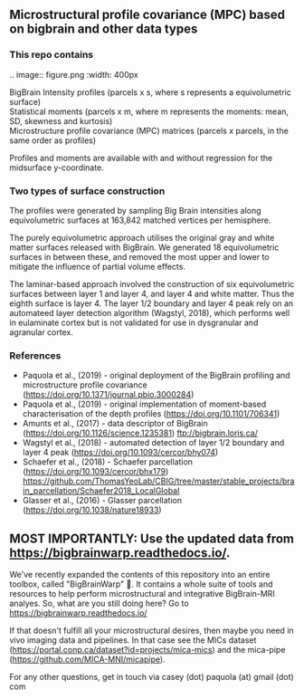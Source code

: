 ## Microstructural profile covariance (MPC) based on bigbrain and other data types

### This repo contains 
.. image:: figure.png
    :width: 400px
    
BigBrain Intensity profiles (parcels x s, where s represents a equivolumetric surface)   
Statistical moments (parcels x m, where m represents the moments: mean, SD, skewness and kurtosis)  
Microstructure profile covariance (MPC) matrices (parcels x parcels, in the same order as profiles)

Profiles and moments are available with and without regression for the midsurface y-coordinate. 

### Two types of surface construction

The profiles were generated by sampling Big Brain intensities along equivolumetric surfaces at 163,842 matched vertices per hemisphere.

The purely equivolumetric approach utilises the original gray and white matter surfaces released with BigBrain. We generated 18 equivolumetric surfaces in between these, and removed the most upper and lower to mitigate the influence of partial volume effects. 

The laminar-based approach involved the construction of six equivolumetric surfaces between layer 1 and layer 4, and layer 4 and white matter. Thus the eighth surface is layer 4.  The layer 1/2 boundary and layer 4 peak rely on an automateed layer detection algorithm (Wagstyl, 2018), which performs well in eulaminate cortex but is not validated for use in dysgranular and agranular cortex.  

### References

* Paquola et al., (2019) - original deployment of the BigBrain profiling and microstructure profile covariance (https://doi.org/10.1371/journal.pbio.3000284)
* Paquola et al., (2019) - original implementation of moment-based characterisation of the depth profiles (https://doi.org/10.1101/706341)
* Amunts et al., (2017) - data descriptor of BigBrain (https://doi.org/10.1126/science.1235381)
ftp://bigbrain.loris.ca/
* Wagstyl et al., (2018) - automated detection of layer 1/2 boundary and layer 4 peak (https://doi.org/10.1093/cercor/bhy074)
* Schaefer et al., (2018) - Schaefer parcellation (https://doi.org/10.1093/cercor/bhx179)
https://github.com/ThomasYeoLab/CBIG/tree/master/stable_projects/brain_parcellation/Schaefer2018_LocalGlobal
* Glasser et al., (2016) - Glasser parcellation (https://doi.org/10.1038/nature18933)

## MOST IMPORTANTLY: Use the updated data from https://bigbrainwarp.readthedocs.io/.
We've recently expanded the contents of this repository into an entire toolbox, called "BigBrainWarp" 🎉. It contains a whole suite of tools and resources to help perform microstructural and integrative BigBrain-MRI analyes. So, what are you still doing here? Go to https://bigbrainwarp.readthedocs.io/

If that doesn't fulfill all your microstructural desires, then maybe you need in vivo imaging data and pipelines. In that case see the MICs dataset (https://portal.conp.ca/dataset?id=projects/mica-mics) and the mica-pipe (https://github.com/MICA-MNI/micapipe).

For any other questions, get in touch via casey (dot) paquola (at) gmail (dot) com




